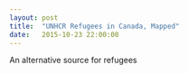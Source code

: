 ```yaml
---
layout: post
title:  "UNHCR Refugees in Canada, Mapped"
date:   2015-10-23 22:00:00
---
```


<div id="unchrChart"></div>

An alternative source for refugees


<style>

#unchrChart {
  background: #fcfcfa;
}

#unchrChart .stroke {
  fill: none;
  stroke: #000;
  stroke-width: 3px;
}

#unchrChart .fill {
  fill: #fff;
}

#unchrChart .land {
  fill: #ddd;
}

#unchrChart .boundary {
  fill: none;
  stroke: #fff;
}

</style>

<script src="https://cdnjs.cloudflare.com/ajax/libs/topojson/1.6.19/topojson.min.js"></script>
<script src="https://cdnjs.cloudflare.com/ajax/libs/d3-geo-projection/0.2.9/d3.geo.projection.min.js"></script>
<script src="https://cdnjs.cloudflare.com/ajax/libs/queue-async/1.0.7/queue.min.js"></script>
<script src="{{ site.baseurl }}/js/colorbrewer.js"></script>

<script>

var parseDate = d3.time.format("%Y-%m-%d").parse,
    formatDate = d3.time.format("%x");

var width = 740,
    height = 400;

var projection = d3.geo.naturalEarth()
    .scale(130)
    .translate([width / 2, height / 2])
    .precision(.1);

var color = d3.scale.quantize()
    .range(colorbrewer.Reds[9]);

var path = d3.geo.path()
    .projection(projection);

var svg = d3.select("#unchrChart").append("svg")
    .attr("width", width)
    .attr("height", height);

svg.append("defs").append("path")
    .datum({type: "Sphere"})
    .attr("id", "sphere")
    .attr("d", path);

svg.append("use")
    .attr("class", "stroke")
    .attr("xlink:href", "#sphere");

svg.append("use")
    .attr("class", "fill")
    .attr("xlink:href", "#sphere");

queue()
    .defer(d3.json, "{{ site.baseurl }}/data/world-50m.json")
    .defer(d3.csv, "{{ site.baseurl }}/data/2015/10/23/unhcr_ids.csv", type)
    .await(ready);
		
var year = "2002";

function ready(error, world, refugees) {
  if (error) throw error;
		
		color.domain([0, d3.max(refugees, function(d) { return d[year]; })]);

  var refugeesById = d3.nest()
      .key(function(d) { return d.id; })
      .sortValues(function(a, b) { return a[year] - b[year]; })
      .map(refugees, d3.map);

  var country = svg.insert("g", ".graticule")
      .attr("class", "land")
    .selectAll("path")
      .data(topojson.feature(world, world.objects.countries).features)
    .enter().append("path")
      .attr("d", path);
			
			console.log(refugeesById);

  /*country.filter(function(d) { return d.id === 124; })
      .style("fill", "#000000")
    .append("title")
      .text("Canada");*/

  country.filter(function(d) { return refugeesById.has(d.id); })
      .style("fill", function(d) { 
				if (refugeesById.get(d.id)[0][year] > 0) {
					return color(refugeesById.get(d.id)[0][year]); 
				} else {
					return "#DDDDDD";
				}
			})
    .append("title")
      .text(function(d) {
        var refugees = refugeesById.get(d.id);
        return refugees[0].name + "\n" + refugees.map(function(d) { return d[year]; }).join("\n");
      });

  svg.insert("path", ".graticule")
      .datum(topojson.mesh(world, world.objects.countries, function(a, b) { return a !== b; }))
      .attr("class", "boundary")
      .attr("d", path);
}

function type(d) {
  d.id = +d.id;
	var i = 1994;
	while (i < 2015) {
	  d[i] = +d[i];
		i++;
	}
  return d;
}

d3.select(self.frameElement).style("height", height + "px");


</script>